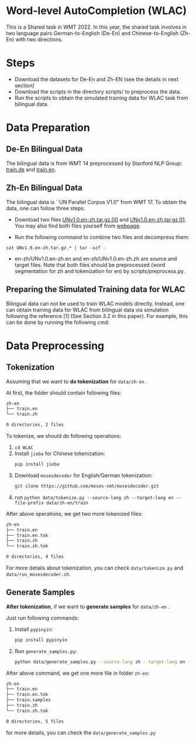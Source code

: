 # Word-level AutoCompletion (WLAC)
This is a Shared task in WMT 2022. In this year, the shared task involves in two language pairs German-to-English (De-En) and Chinese-to-English (Zh-En) with two directions. 



# Steps 

- Download the datasets for De-En and Zh-EN (see the details in next section)
- Download the scripts in the directory scripts/ to preprocess the data.
- Run the scripts to obtain the simulated training data for WLAC task from bilingual data.


# Data Preparation
## De-En Bilingual Data
The bilingual data is from WMT 14 preprocessed by Stanford NLP Group: [train.de](https://nlp.stanford.edu/projects/nmt/data/wmt14.en-de/train.de) and [train.en](https://nlp.stanford.edu/projects/nmt/data/wmt14.en-de/train.en).


## Zh-En Bilingual Data 
The bilingual data is ``UN Parallel Corpus V1.0" from WMT 17. To obtain the data, one can follow three steps: 
- Download two files [UNv1.0.en-zh.tar.gz.00](https://drive.google.com/uc?export=download&id=1rv2Yh5j-5da5RZO3DEaYvYRZKxE841hT) and
[UNv1.0.en-zh.tar.gz.01](https://drive.google.com/uc?export=download&id=1cfUezEOv5UPzF-d1uIm9-dkIUjtyZ9ys). You may also find both files yourself from [webpage](https://conferences.unite.un.org/UNCORPUS/en/DownloadOverview). 

- Run the following command to combine two files and decompress them: 
```
cat UNv1.0.en-zh.tar.gz.* | tar -xzf - 
```

- en-zh/UNv1.0.en-zh.en and en-zh/UNv1.0.en-zh.zh are source and target files. Note that both files should be preprocessed (word segmentation for zh and tokenization for en) by scripts/preprocess.py.

## Preparing the Simulated Training data for WLAC

Bilingual data can not be used to train WLAC models directly. Instead, one can obtain training data for WLAC from bilingual data via simulation following the reference [1] (See Section 3.2 in this paper). For example, this can be done by running the following cmd:


# Data Preprocessing
## Tokenization
Assuming that we want to **do tokenization** for `data/zh-en` .

At first, the folder should contain following files:
```bash
zh-en
├── train.en
└── train.zh

0 directories, 2 files
```

To tokenize, we should do following operations:
1. `cd WLAC`
2. Install `jieba` for Chinese tokenization:
   ```bash
   pip install jieba
   ```
3. Download `mosesdecoder` for English/German tokenization:
    ```bash
    git clone https://github.com/moses-smt/mosesdecoder.git
    ```
4. run `python data/tokenize.py --source-lang zh --target-lang en --file-prefix data/zh-en/train`

After above operations, we get two more tokenized files:
```bash
zh-en
├── train.en
├── train.en.tok
├── train.zh
└── train.zh.tok

0 directories, 4 files
```
For more details about tokenization, you can check `data/tokenize.py` and `data/run_mosesdecoder.sh`.


## Generate Samples
**After tokenization**, if we want to **generate samples** for `data/zh-en` .

Just run following commands:
1. Install `pypinyin`:
    ```bash
    pip install pypinyin
    ```
2. Run `generate_samples.py`:
    ```bash
    python data/generate_samples.py --source-lang zh --target-lang en --file-prefix data/zh-en/train
    ```
After above command, we get one more file in folder `zh-en`:
```bash
zh-en
├── train.en
├── train.en.tok
├── train.samples
├── train.zh
└── train.zh.tok

0 directories, 5 files
```

for more details, you can check the `data/generate_samples.py`
